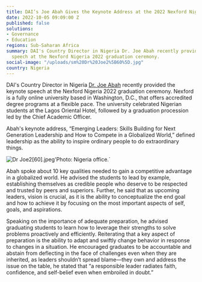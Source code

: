 ```yaml
---
title: DAI’s Joe Abah Gives the Keynote Address at the 2022 Nexford Nigeria Graduation
date: 2022-10-05 09:09:00 Z
published: false
solutions:
- Governance
- Education
regions: Sub-Saharan Africa
summary: DAI's Country Director in Nigeria Dr. Joe Abah recently provided the keynote
  speech at the Nexford Nigeria 2022 graduation ceremony.
social-image: "/uploads/sm%20Dr%20Joe2%5B60%5D.jpg"
country: Nigeria
---
```


DAI's Country Director in Nigeria [Dr. Joe Abah](https://www.dai.com/who-we-are/our-team/joe-abah) recently provided the keynote speech at the Nexford Nigeria 2022 graduation ceremony. Nexford is a fully online university based in Washington, D.C., that offers accredited degree programs at a flexible pace. The university celebrated Nigerian students at the Lagos Oriental Hotel, followed by a graduation procession led by the Chief Academic Officer. 

Abah's keynote address, “Emerging Leaders: Skills Building for Next Generation Leadership and How to Compete in a Globalized World,” defined leadership as the ability to inspire ordinary people to do extraordinary things. 

![Dr Joe2[60].jpeg](/uploads/Dr%20Joe2%5B60%5D.jpeg)'Photo: Nigeria office.`

Abah spoke about 10 key qualities needed to gain a competitive advantage in a globalized world. He advised the students to lead by example, establishing themselves as credible people who deserve to be respected and trusted by peers and superiors. Further, he said that as upcoming leaders, vision is crucial, as it is the ability to conceptualize the end goal and how to achieve it by focusing on the most important aspects of self, goals, and aspirations. 

Speaking on the importance of adequate preparation, he advised graduating students to learn how to leverage their strengths to solve problems proactively and efficiently. Reiterating that a key aspect of preparation is the ability to adapt and swiftly change behavior in response to changes in a situation. He encouraged graduates to be accountable and abstain from deflecting in the face of challenges even when they are inherited, as leaders shouldn’t spread blame—they own and address the issue on the table, he stated that “a responsible leader radiates faith, confidence, and self-belief even when embroiled in doubt.”